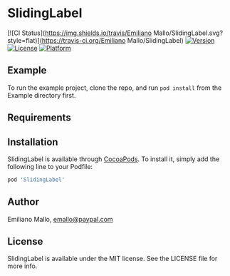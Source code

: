 # SlidingLabel

[![CI Status](https://img.shields.io/travis/Emiliano Mallo/SlidingLabel.svg?style=flat)](https://travis-ci.org/Emiliano Mallo/SlidingLabel)
[![Version](https://img.shields.io/cocoapods/v/SlidingLabel.svg?style=flat)](https://cocoapods.org/pods/SlidingLabel)
[![License](https://img.shields.io/cocoapods/l/SlidingLabel.svg?style=flat)](https://cocoapods.org/pods/SlidingLabel)
[![Platform](https://img.shields.io/cocoapods/p/SlidingLabel.svg?style=flat)](https://cocoapods.org/pods/SlidingLabel)

## Example

To run the example project, clone the repo, and run `pod install` from the Example directory first.

## Requirements

## Installation

SlidingLabel is available through [CocoaPods](https://cocoapods.org). To install
it, simply add the following line to your Podfile:

```ruby
pod 'SlidingLabel'
```

## Author

Emiliano Mallo, emallo@paypal.com

## License

SlidingLabel is available under the MIT license. See the LICENSE file for more info.
